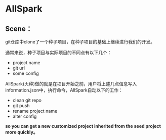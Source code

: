 # AllSpark 

## Scene：

git仓库中clone了一个种子项目，在种子项目的基础上继续进行我们的开发。

通常来说，种子项目与实际项目的不同点有以下几个：

- project name 
- git url
- some config 

AllSpark(火种)做的就是在项目开始之前，用户将上述几点信息写入information.json中，执行命令，AllSpark自动以下的工作：

- clean git repo
- git push
- rename project name
- alter config

**so you can get a new customized project inherited from the seed project more quickly。**

